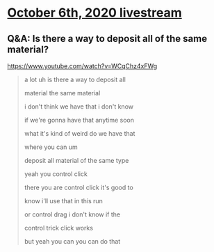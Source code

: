 # [October 6th, 2020 livestream](../2020-10-06.md)
## Q&A: Is there a way to deposit all of the same material?
https://www.youtube.com/watch?v=WCqChz4xFWg
> a lot uh is there a way to deposit all
> 
> material the same material
> 
> i don't think we have that i don't know
> 
> if we're gonna have that anytime soon
> 
> what it's kind of weird do we have that
> 
> where you can um
> 
> deposit all material of the same type
> 
> yeah you control click
> 
> there you are control click it's good to
> 
> know i'll use that in this run
> 
> or control drag i don't know if the
> 
> control trick click works
> 
> but yeah you can you can do that
> 
